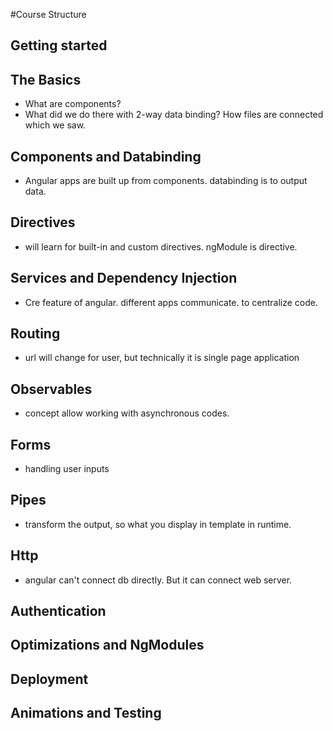 #Course Structure
## Getting started

## The Basics 
- What are components? 
- What did we do there with 2-way data binding? How files are connected which we saw.

## Components and Databinding
- Angular apps are built up from components. databinding is to output data.

## Directives
- will learn for built-in and custom directives. ngModule is directive.

## Services and Dependency Injection
- Cre feature of angular. different apps communicate. to centralize code.

## Routing
- url will change for user, but technically it is single page application

## Observables
- concept allow working with asynchronous codes.

## Forms
- handling user inputs

## Pipes
- transform the output, so what you display in template in runtime.

## Http
- angular can't connect db directly. But it can connect web server.

## Authentication
   

## Optimizations and NgModules

## Deployment

## Animations and Testing


